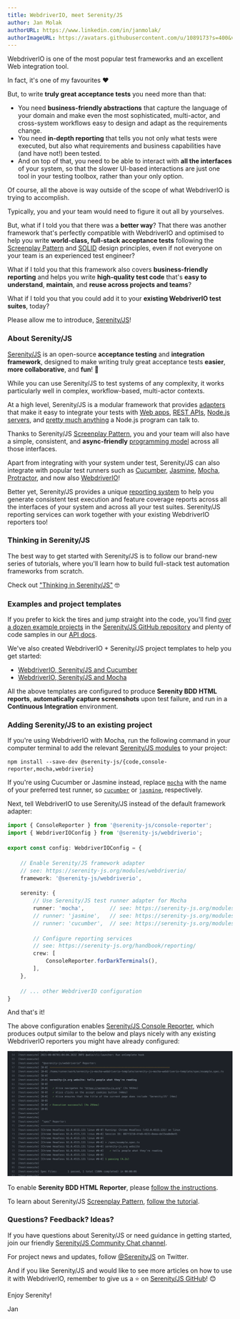 ```yaml
---
title: WebdriverIO, meet Serenity/JS
author: Jan Molak
authorURL: https://www.linkedin.com/in/janmolak/
authorImageURL: https://avatars.githubusercontent.com/u/1089173?s=400&v=4
---
```


WebdriverIO is one of the most popular test frameworks and an excellent Web integration tool.

In fact, it's one of my favourites ❤️

But, to write **truly great acceptance tests** you need more than that:

- You need **business-friendly abstractions** that capture the language of your domain and make even the most sophisticated, multi-actor, and cross-system workflows easy to design and adapt as the requirements change.
- You need **in-depth reporting** that tells you not only what tests were executed, but also what requirements and business capabilities have (and have not!) been tested.
- And on top of that, you need to be able to interact with **all the interfaces** of your system, so that the slower UI-based interactions are just one tool in your testing toolbox, rather than your only option.

Of course, all the above is way outside of the scope of what WebdriverIO is trying to accomplish.

Typically, you and your team would need to figure it out all by yourselves.

But, what if I told you that there was a **better way**? That there was another framework that's perfectly compatible with WebdriverIO and optimised to help you write **world-class, full-stack acceptance tests** following the [Screenplay Pattern](https://serenity-js.org/handbook/design/screenplay-pattern.html) and [SOLID](https://en.wikipedia.org/wiki/SOLID) design principles, even if not everyone on your team is an experienced test engineer?

What if I told you that this framework also covers **business-friendly reporting** and helps you write **high-quality test code** that's **easy to understand**, **maintain**, and **reuse across projects and teams**?

What if I told you that you could add it to your **existing WebdriverIO test suites**, today?

Please allow me to introduce, [Serenity/JS](https://serenity-js.org)!

### About Serenity/JS

[Serenity/JS](https://serenity-js.org) is an open-source **acceptance testing** and **integration framework**, designed to make writing truly great acceptance tests **easier**, **more collaborative**, and **fun**! 🚀

While you can use Serenity/JS to test systems of any complexity, it works particularly well in complex, workflow-based, multi-actor contexts.

At a high level, Serenity/JS is a modular framework that provides [adapters](https://serenity-js.org/modules/) that make it easy to integrate your tests with [Web apps](https://serenity-js.org/modules/webdriverio/), [REST APIs](https://serenity-js.org/modules/rest/), [Node.js servers](https://serenity-js.org/modules/local-server/), and [pretty much anything](https://serenity-js.org/handbook/integration/architecture.html) a Node.js program can talk to.

Thanks to Serenity/JS [Screenplay Pattern](https://serenity-js.org/handbook/design/screenplay-pattern.html), you and your team will also have a simple, consistent, and **async-friendly** [programming model](https://serenity-js.org/handbook/thinking-in-serenity-js/index.html) across all those interfaces.

Apart from integrating with your system under test, Serenity/JS can also integrate with popular test runners such as [Cucumber](https://serenity-js.org/modules/cucumber/), [Jasmine](https://serenity-js.org/modules/jasmine/), [Mocha](https://serenity-js.org/modules/mocha/), [Protractor](https://serenity-js.org/modules/protractor/), and now also [WebdriverIO](https://serenity-js.org/modules/webdriverio/)!

Better yet, Serenity/JS provides a unique [reporting system](https://serenity-js.org/handbook/reporting/index.html) to help you generate consistent test execution and feature coverage reports across all the interfaces of your system and across all your test suites. Serenity/JS reporting services can work together with your existing WebdriverIO reporters too!

### Thinking in Serenity/JS

The best way to get started with Serenity/JS is to follow our brand-new series of tutorials, where you'll learn how to build full-stack test automation frameworks from scratch.

Check out ["Thinking in Serenity/JS"](https://serenity-js.org/handbook/thinking-in-serenity-js/index.html) 🤓

### Examples and project templates

If you prefer to kick the tires and jump straight into the code, you'll find [over a dozen example projects](https://github.com/serenity-js/serenity-js/tree/master/examples) in the [Serenity/JS GitHub repository](https://github.com/serenity-js/serenity-js) and plenty of code samples in our [API docs](https://serenity-js.org/modules/webdriverio/).

We've also created WebdriverIO + Serenity/JS project templates to help you get started:
- [WebdriverIO, Serenity/JS and Cucumber](https://github.com/serenity-js/serenity-js-cucumber-webdriverio-template/)
- [WebdriverIO, Serenity/JS and Mocha](https://github.com/serenity-js/serenity-js-mocha-webdriverio-template/)

All the above templates are configured to produce **Serenity BDD HTML reports**, **automatically capture screenshots** upon test failure, and run in a **Continuous Integration** environment.

### Adding Serenity/JS to an existing project

If you're using WebdriverIO with Mocha, run the following command in your computer terminal to add the relevant [Serenity/JS modules](https://serenity-js.org/modules) to your project:

```shell
npm install --save-dev @serenity-js/{code,console-reporter,mocha,webdriverio}
```

If you're using Cucumber or Jasmine instead, replace [`mocha`](https://serenity-js.org/modules/mocha) with the name of your preferred test runner, so [`cucumber`](https://serenity-js.org/modules/cucumber) or [`jasmine`](https://serenity-js.org/modules/jasmine), respectively.

Next, tell WebdriverIO to use Serenity/JS instead of the default framework adapter:

```ts title=wdio.conf.ts
import { ConsoleReporter } from '@serenity-js/console-reporter';
import { WebdriverIOConfig } from '@serenity-js/webdriverio';

export const config: WebdriverIOConfig = {

    // Enable Serenity/JS framework adapter
    // see: https://serenity-js.org/modules/webdriverio/
    framework: '@serenity-js/webdriverio',

    serenity: {
        // Use Serenity/JS test runner adapter for Mocha
        runner: 'mocha',        // see: https://serenity-js.org/modules/mocha/
        // runner: 'jasmine',   // see: https://serenity-js.org/modules/jasmine/
        // runner: 'cucumber',  // see: https://serenity-js.org/modules/cucumber/

        // Configure reporting services
        // see: https://serenity-js.org/handbook/reporting/
        crew: [
            ConsoleReporter.forDarkTerminals(),
        ],
    },

    // ... other WebdriverIO configuration
}
```

And that's it!

The above configuration enables [Serenity/JS Console Reporter](https://serenity-js.org/modules/console-reporter), which produces output similar to the below and plays nicely with any existing WebdriverIO reporters you might have already configured:

![Serenity/JS Console Reporter output](assets/serenity-js-console-reporter-output.png)

To enable **Serenity BDD HTML Reporter**, please [follow the instructions](https://serenity-js.org/handbook/reporting/serenity-bdd-reporter.html).

To learn about Serenity/JS [Screenplay Pattern](https://serenity-js.org/handbook/design/screenplay-pattern.html), [follow the tutorial](https://serenity-js.org/handbook/thinking-in-serenity-js/index.html).

### Questions? Feedback? Ideas?

If you have questions about Serenity/JS or need guidance in getting started, join our friendly [Serenity/JS Community Chat channel](https://gitter.im/serenity-js/Lobby).

For project news and updates, follow [@SerenityJS](https://twitter.com/SerenityJS) on Twitter.

And if you like Serenity/JS and would like to see more articles on how to use it with WebdriverIO, remember to give us a ⭐ on [Serenity/JS GitHub](https://github.com/serenity-js/serenity-js)! 😊

Enjoy Serenity!

Jan
